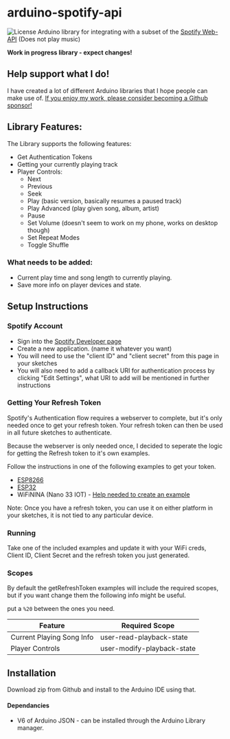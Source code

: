 # arduino-spotify-api
![License](https://img.shields.io/github/license/witnessmenow/arduino-spotify-api)
Arduino library for integrating with a subset of the [Spotify Web-API](https://developer.spotify.com/documentation/web-api/reference/) (Does not play music)

**Work in progress library - expect changes!**

## Help support what I do!

I have created a lot of different Arduino libraries that I hope people can make use of. [If you enjoy my work, please consider becoming a Github sponsor!](https://github.com/sponsors/witnessmenow/)

## Library Features:

The Library supports the following features:

- Get Authentication Tokens
- Getting your currently playing track
- Player Controls:
    - Next
    - Previous
    - Seek
    - Play (basic version, basically resumes a paused track)
    - Play Advanced (play given song, album, artist)
    - Pause
    - Set Volume (doesn't seem to work on my phone, works on desktop though)
    - Set Repeat Modes
    - Toggle Shuffle

### What needs to be added:

- Current play time and song length to currently playing.
- Save more info on player devices and state.

## Setup Instructions

### Spotify Account

- Sign into the [Spotify Developer page](https://developer.spotify.com/dashboard/login)
- Create a new application. (name it whatever you want)
- You will need to use the "client ID" and "client secret" from this page in your sketches
- You will also need to add a callback URI for authentication process by clicking "Edit Settings", what URI to add will be mentioned in further instructions

### Getting Your Refresh Token

Spotify's Authentication flow requires a webserver to complete, but it's only needed once to get your refresh token. Your refresh token can then be used in all future sketches to authenticate.

Because the webserver is only needed once, I decided to seperate the logic for getting the Refresh token to it's own examples.

Follow the instructions in one of the following examples to get your token.

- [ESP8266](examples/esp8266/getRefreshToken/getRefreshToken.ino)
- [ESP32](examples/esp32/getRefreshToken/getRefreshToken.ino)
- WiFiNINA (Nano 33 IOT) - [Help needed to create an example](https://github.com/witnessmenow/arduino-spotify-api/issues/2)

Note: Once you have a refresh token, you can use it on either platform in your sketches, it is not tied to any particular device.

### Running

Take one of the included examples and update it with your WiFi creds, Client ID, Client Secret and the refresh token you just generated.

### Scopes

By default the getRefreshToken examples will include the required scopes, but if you want change them the following info might be useful.

put a `%20` between the ones you need.

| Feature        | Required Scope          
| ------------- |-------------| 
| Current Playing Song Info      | user-read-playback-state |
| Player Controls      | user-modify-playback-state      |

## Installation

Download zip from Github and install to the Arduino IDE using that.

#### Dependancies
- V6 of Arduino JSON - can be installed through the Arduino Library manager.